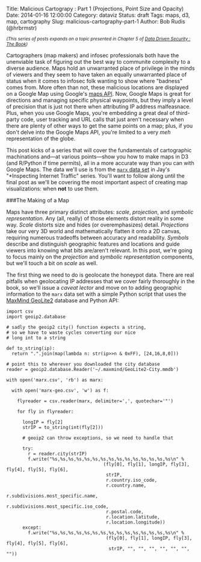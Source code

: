 Title: Malicious Cartograpy : Part 1 (Projections, Point Size and Opacity)
Date: 2014-01-16 12:00:00
Category: dataviz
Status: draft
Tags: maps, d3, map, cartography
Slug: malicious-cartography-part-1
Author: Bob Rudis (@hrbrmstr)

<style>
.wland {
  fill: #222;
}
.wboundary {
  fill: none;
  stroke: #7f7f7f;
  stroke-width: .15px;
}
.wbot {
	fill-opacity:0.2;
	stroke:#ffffcc;
	stroke-width:0.15;
	fill:#f3b24c;
}
</style>

<small><i>(This series of posts expands on a topic presented in Chapter 5 of [Data Driven Security : The Book](http://amzn.to/ddsbook))</i></small>

Cartographers (map makers) and infosec professionals both have the unenviable task of figuring out the best way to communite complexity to a diverse audience. Maps hold an unwarranted place of privilege in the minds of viewers and they seem to have taken an equally unwarranted place of status when it comes to infosec folk wanting to show where "badness" comes from. More often than not, these malicious locations are displayed on a Google Map using Google's [maps API](https://developers.google.com/maps/). Now, Google Maps is great for directions and managing specific physical waypoints, but they imply a level of precision that is just not there when attributing IP address malfeasnace. Plus, when you use Google Maps, you're embedding a great deal of third-party code, user tracking and URL calls that just aren't necessary when there are plenty of other ways to get the same points on a map; plus, if you don't delve into the Google Maps API, you're limited to a very *meh* representation of the globe.

This post kicks of a series that will cover the fundamentals of cartographic machinations and&mdash;at various points&mdash;show you how to make maps in D3 (and R/Python if time permits), all in a more accurate way than you can with Google Maps. The data we'll use is from the [`marx` data set](http://datadrivensecurity.info/blog/posts/2014/Jan/blander-part1/) in Jay's "*Inspecting Internet Traffic" series. You'll want to follow along until the final post as we'll be covering the most important aspect of creating map visualizations: when **not** to use them.


###The Making of a Map

Maps have three primary distinct attributes: _scale_, _projection_, and _symbolic representation_.  Any (all, really) of those elements distort reality in some way. _Scale_ distorts size and hides (or overemphasizes) detail. _Projections_ take our very 3D world and mathematically flatten it onto a 2D canvas, requiring numerous tradeoffs between accuracy and readability. _Symbols_ describe and distinguish geographic features and locations and guide viewers into knowing what bits are/aren't relevant. In this post, we're going to focus mainly on the _projection_ and _symbolic representation_ components, but we'll touch a bit on _scale_ as well.

The first thing we need to do is geolocate the honeypot data. There are real pitfalls when geolocating IP addresses that we cover fairly thoroughly in the book, so we'll issue a  *caveat lector*  and move on to adding geographic information to the `marx` data set with a simple Python script that uses the  [MaxMind GeoLite2](http://dev.maxmind.com/geoip/geoip2/geolite2/) database and Python API:

	import csv
	import geoip2.database
	 
	# sadly the geoip2 city() function expects a string, 
	# so we have to waste cycles converting our nice
	# long int to a string
	
	def to_string(ip):
	  return ".".join(map(lambda n: str(ip>>n & 0xFF), [24,16,8,0]))
	 
	# point this to wherever you downloaded the city database
	reader = geoip2.database.Reader('~/.maxmind/GeoLite2-City.mmdb')
	 
	with open('marx.csv', 'rb') as marx:
	
	  with open('marx-geo.csv', 'w') as f:
	  
	    flyreader = csv.reader(marx, delimiter=',', quotechar='"')
	    
	    for fly in flyreader:
	    
	      longIP = fly[2]
	      strIP = to_string(int(fly[2]))

	      # geoip2 can throw exceptions, so we need to handle that
	      
	      try:
	        r = reader.city(strIP)
	        f.write("%s,%s,%s,%s,%s,%s,%s,%s,%s,%s,%s,%s,%s,%s,%s\n" % 
	                                    (fly[0], fly[1], longIP, fly[3], fly[4], fly[5], fly[6],
	                                     strIP,
	                                     r.country.iso_code,
	                                     r.country.name, 
	                                     r.subdivisions.most_specific.name,
	                                     r.subdivisions.most_specific.iso_code,
	                                     r.postal.code,
	                                     r.location.latitude,
	                                     r.location.longitude))
	      except:
	        f.write("%s,%s,%s,%s,%s,%s,%s,%s,%s,%s,%s,%s,%s,%s,%s\n" % 
	                                     (fly[0], fly[1], longIP, fly[3], fly[4], fly[5], fly[6],
	                                      strIP, "", "", "", "", "", "", ""))
                                      
